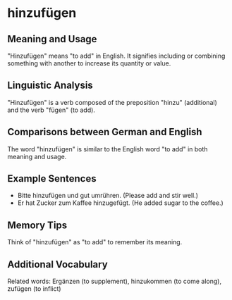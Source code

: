 # hinzufügen
## Meaning and Usage
"Hinzufügen" means "to add" in English. It signifies including or combining something with another to increase its quantity or value.

## Linguistic Analysis
"Hinzufügen" is a verb composed of the preposition "hinzu" (additional) and the verb "fügen" (to add).

## Comparisons between German and English
The word "hinzufügen" is similar to the English word "to add" in both meaning and usage.

## Example Sentences
- Bitte hinzufügen und gut umrühren. (Please add and stir well.)
- Er hat Zucker zum Kaffee hinzugefügt. (He added sugar to the coffee.)

## Memory Tips
Think of "hinzufügen" as "to add" to remember its meaning.

## Additional Vocabulary
Related words: Ergänzen (to supplement), hinzukommen (to come along), zufügen (to inflict)